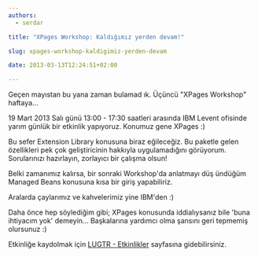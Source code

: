 ```yaml
---
authors:
  - serdar

title: "XPages Workshop: Kaldığımız yerden devam!"

slug: xpages-workshop-kaldigimiz-yerden-devam

date: 2013-03-13T12:24:51+02:00

---
```


Geçen mayıstan bu yana zaman bulamad ık. Üçüncü "XPages Workshop" haftaya...

19 Mart 2013 Salı günü 13:00 - 17:30 saatleri arasında IBM Levent ofisinde yarım günlük bir etkinlik yapıyoruz. Konumuz gene XPages :)
<!-- more -->
Bu sefer Extension Library konusuna biraz eğileceğiz. Bu paketle gelen özellikleri pek çok geliştiricinin hakkıyla uygulamadığını görüyorum. Sorularınızı hazırlayın, zorlayıcı bir çalışma olsun!

Belki zamanımız kalırsa, bir sonraki Workshop'da anlatmayı düş ündüğüm Managed Beans konusuna kısa bir giriş yapabiliriz.

Aralarda çaylarımız ve kahvelerimiz yine IBM'den :)

Daha önce hep söylediğim gibi; XPages konusunda iddialıysanız bile 'buna ihtiyacım yok' demeyin... Başkalarına yardımcı olma şansını geri tepmemiş olursunuz :)

Etkinliğe kaydolmak için [LUGTR - Etkinlikler](http://www.lotusturkiye.org/home1.nsf/events.xsp) sayfasına gidebilirsiniz.
